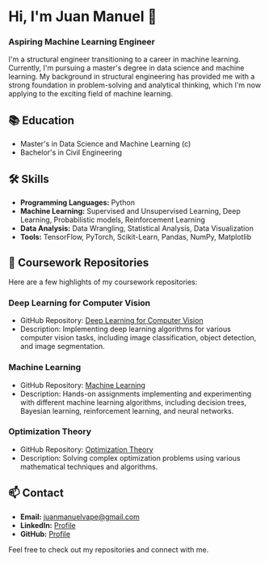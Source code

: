 # Hi, I'm Juan Manuel 👋

### Aspiring Machine Learning Engineer

I'm a structural engineer transitioning to a career in machine learning. Currently, I'm pursuing a master's degree in data science and machine learning. My background in structural engineering has provided me with a strong foundation in problem-solving and analytical thinking, which I'm now applying to the exciting field of machine learning.

## 📚 Education
- Master's in Data Science and Machine Learning (c)
- Bachelor's in Civil Engineering

## 🛠 Skills
- **Programming Languages:** Python
- **Machine Learning:** Supervised and Unsupervised Learning, Deep Learning, Probabilistic models, Reinforcement Learning
- **Data Analysis:** Data Wrangling, Statistical Analysis, Data Visualization
- **Tools:** TensorFlow, PyTorch, Scikit-Learn, Pandas, NumPy, Matplotlib

## 📁 Coursework Repositories
Here are a few highlights of my coursework repositories:

### Deep Learning for Computer Vision
- GitHub Repository: [Deep Learning for Computer Vision](https://github.com/juanmavar/DL_comp_vis)
- Description: Implementing deep learning algorithms for various computer vision tasks, including image classification, object detection, and image segmentation.

### Machine Learning
- GitHub Repository: [Machine Learning](https://github.com/juanmavar/machine_learning)
- Description: Hands-on assignments implementing and experimenting with different machine learning algorithms, including decision trees, Bayesian learning, reinforcement learning, and neural networks.

### Optimization Theory
- GitHub Repository: [Optimization Theory](https://github.com/juanmavar/optimization_theory)
- Description: Solving complex optimization problems using various mathematical techniques and algorithms.

## 📫 Contact
- **Email:** [juanmanuelvape@gmail.com](mailto:juanmanuelvape@gmail.com)
- **LinkedIn:** [Profile](https://uy.linkedin.com/in/juan-manuel-varela-1125b2190)
- **GitHub:** [Profile](https://github.com/juanmavar)

Feel free to check out my repositories and connect with me.
